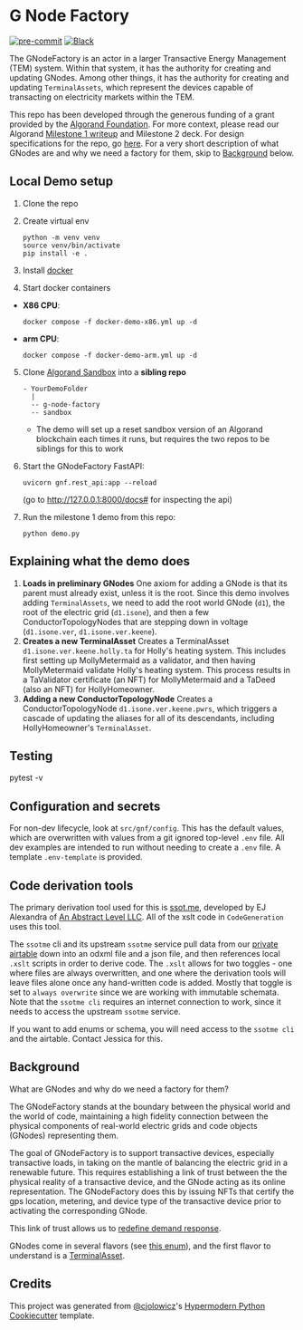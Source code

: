# G Node Factory

[![pre-commit](https://img.shields.io/badge/pre--commit-enabled-brightgreen?logo=pre-commit&logoColor=white)][pre-commit]
[![Black](https://img.shields.io/badge/code%20style-black-000000.svg)][black]

[pre-commit]: https://github.com/pre-commit/pre-commit
[black]: https://github.com/psf/black

The GNodeFactory is an actor in a larger Transactive Energy Management (TEM) system. Within that system, it has the authority for creating and updating GNodes. Among other things, it has the authority for creating and updating `TerminalAssets`, which represent the devices capable of transacting on electricity markets within the TEM.

This repo has been developed through the generous funding of a grant provided by the [Algorand Foundation](https://www.algorand.foundation/). For more context, please read our Algorand [Milestone 1 writeup](docs/wiki/milestone-1.md) and Milestone 2 deck. For design specifications for the repo, go [here](docs/wiki/design-specifications.md). For a very short description of what GNodes are and why we need a factory for them, skip to [Background](#Background) below.

## Local Demo setup

1. Clone the repo

2. Create virtual env

   ```
   python -m venv venv
   source venv/bin/activate
   pip install -e .
   ```

3. Install [docker](https://docs.docker.com/get-docker/)

4. Start docker containers

- **X86 CPU**:

  ```
  docker compose -f docker-demo-x86.yml up -d
  ```

- **arm CPU**:

  ```
  docker compose -f docker-demo-arm.yml up -d
  ```

5. Clone [Algorand Sandbox](https://github.com/algorand/sandbox) into a **sibling repo**

   ```
   - YourDemoFolder
     |
     -- g-node-factory
     -- sandbox
   ```

   - The demo will set up a reset sandbox version of an Algorand blockchain each times it runs,
     but requires the two repos to be siblings for this to work

6. Start the GNodeFactory FastAPI:

   ```
   uvicorn gnf.rest_api:app --reload
   ```

   (go to http://127.0.0.1:8000/docs# for inspecting the api)

7. Run the milestone 1 demo from this repo:

   ```
   python demo.py
   ```

## Explaining what the demo does

1.  **Loads in preliminary GNodes** One axiom for adding a GNode is that its parent must already exist, unless it is the root. Since this demo involves adding `TerminalAssets`, we need to add the root world GNode (`d1`), the root of the electric grid (`d1.isone`), and then a few ConductorTopologyNodes that
    are stepping down in voltage (`d1.isone.ver`, `d1.isone.ver.keene`).
2.  **Creates a new TerminalAsset** Creates a TerminalAsset `d1.isone.ver.keene.holly.ta` for Holly's heating system. This includes first setting up MollyMetermaid as a validator, and then having MollyMetermaid validate Holly's heating system. This process results in a TaValidator certificate (an NFT) for MollyMetermaid and a TaDeed (also an NFT) for HollyHomeowner.
3.  **Adding a new ConductorTopologyNode** Creates a ConductorTopologyNode `d1.isone.ver.keene.pwrs`, which triggers a cascade of updating the aliases for all of its descendants, including HollyHomeowner's `TerminalAsset`.

## Testing

pytest -v

## Configuration and secrets

For non-dev lifecycle,
look at `src/gnf/config`. This has the default values, which are overwritten with values from a
git ignored top-level `.env` file. All dev examples are intended to run without needing to create
a `.env` file. A template `.env-template` is provided.

## Code derivation tools

The primary derivation tool used for this is [ssot.me](https://explore.ssot.me/app/#!/home), developed by EJ Alexandra of [An Abstract Level LLC](https://effortlessapi.com/pages/effortlessapi/blog). All of the xslt code in `CodeGeneration` uses this tool.

The `ssotme` cli and its upstream `ssotme` service pull data from our [private airtable](https://airtable.com/appgibWM6WZW20bBx/tblRducbzl15OWmwv/viwIvHvZcrMELIP3x?blocks=hide) down into an odxml file and a json file, and then references local `.xslt` scripts in order to derive code. The `.xslt` allows for two toggles - one where files are always overwritten, and one where the derivation tools will leave files alone once any hand-written code is added. Mostly that toggle is set to `always overwrite` since we are working with immutable schemata. Note that the `ssotme cli` requires an internet connection to work, since it needs to access the upstream `ssotme` service.

If you want to add enums or schema, you will need access to the `ssotme cli` and the airtable. Contact Jessica for this.

## Background

What are GNodes and why do we need a factory for them?

The GNodeFactory stands at the boundary between the physical world and the world of code, maintaining a high fidelity connection between the physical components of real-world electric grids and code objects (GNodes) representing them.

The goal of GNodeFactory is to support transactive devices, especially transactive loads, in taking on the mantle of balancing the electric grid in a renewable future. This requires establishing a link of trust between the the physical reality of a transactive device, and the GNode acting as its online representation. The GNodeFactory does this by issuing NFTs that certify the gps location, metering, and device type of the transactive device prior to activating the corresponding GNode.

This link of trust allows us to [redefine demand response](docs/wiki/redefining-demand-response.md).

GNodes come in several flavors (see [this enum](src/gnf/enums/core_g_node_role.py)), and the first flavor to understand is a [TerminalAsset](docs/wiki/terminal-asset.md).

## Credits

This project was generated from [@cjolowicz]'s [Hypermodern Python Cookiecutter] template.

[@cjolowicz]: https://github.com/cjolowicz
[pypi]: https://pypi.org/
[hypermodern python cookiecutter]: https://github.com/cjolowicz/cookiecutter-hypermodern-python
[file an issue]: https://github.com/thegridelectric/g-node-factory/issues
[pip]: https://pip.pypa.io/

<!-- github-only -->

[license]: https://github.com/thegridelectric/g-node-factory/blob/main/LICENSE
[contributor guide]: https://github.com/thegridelectric/g-node-factory/blob/main/CONTRIBUTING.md
[command-line reference]: https://g-node-factory.readthedocs.io/en/latest/usage.html
